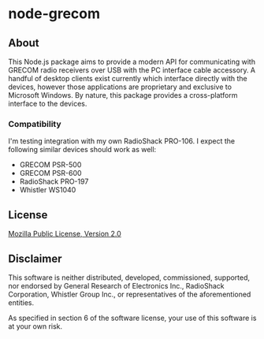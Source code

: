 # node-grecom

## About
This Node.js package aims to provide a modern API for communicating with GRECOM radio receivers over USB with the PC interface cable accessory. A handful of desktop clients exist currently which interface directly with the devices, however those applications are proprietary and exclusive to Microsoft Windows. By nature, this package provides a cross-platform interface to the devices.

### Compatibility
I'm testing integration with my own RadioShack PRO-106.
I expect the following similar devices should work as well:
- GRECOM PSR-500
- GRECOM PSR-600
- RadioShack PRO-197
- Whistler WS1040

## License
[Mozilla Public License, Version 2.0](https://www.mozilla.org/en-US/MPL/2.0/)

## Disclaimer
This software is neither distributed, developed, commissioned, supported, nor endorsed by General Research of Electronics Inc., RadioShack Corporation, Whistler Group Inc., or representatives of the aforementioned entities.

As specified in section 6 of the software license, your use of this software is at your own risk.

